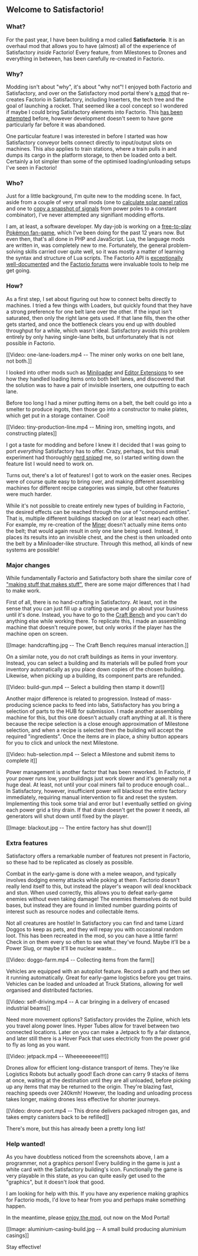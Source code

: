 ## Welcome to Satisfactorio!

### What?

For the past year, I have been building a mod called **Satisfactorio**. It is an overhaul mod that allows you to have (almost) all of the experience of Satisfactory *inside* Factorio! Every feature, from Milestones to Drones and everything in between, has been carefully re-created in Factorio.

### Why?

Modding isn't about "why", it's about "why not"! I enjoyed both Factorio and Satisfactory, and over on the Satisfactory mod portal there's [a mod](https://ficsit.app/mod/5tEqdNJV8zHcxp) that re-creates Factorio in Satisfactory, including Inserters, the tech tree and the goal of launching a rocket. That seemed like a cool concept so I wondered if maybe I could bring Satisfactory elements into Factorio. This [has been attempted](https://mods.factorio.com/mod/Satisfactory) before, however development doesn't seem to have gone particularly far before it was abandoned.

One particular feature I was interested in before I started was how Satisfactory conveyor belts connect directly to input/output slots on machines. This also applies to train stations, where a train pulls in and dumps its cargo in the platform storage, to then be loaded onto a belt. Certainly a lot simpler than some of the optimised loading/unloading setups I've seen in Factorio!

### Who?

Just for a little background, I'm quite new to the modding scene. In fact, aside from a couple of very small mods (one to [calculate solar panel ratios](https://mods.factorio.com/mod/SolarRatio) and one to [copy a snapshot of signals](https://mods.factorio.com/mod/PasteSignals) from power poles to a constant combinator), I've never attempted any signifiant modding efforts.

I am, at least, a software developer. My day-job is working on a [free-to-play Pokémon fan-game](https://pokefarm.com/), which I've been doing for the past 12 years now. But even then, that's all done in PHP and JavaScript. Lua, the language mods are written in, was completely new to me. Fortunately, the general problem-solving skills carried over quite well, so it was mostly a matter of learning the syntax and structure of Lua scripts. The Factorio API is [exceptionally well-documented](https://lua-api.factorio.com/latest/index.html) and the [Factorio forums](https://forums.factorio.com/viewforum.php?f=82) were invaluable tools to help me get going.

### How?

As a first step, I set about figuring out how to connect belts directly to machines. I tried a few things with Loaders, but quickly found that they have a strong preference for one belt lane over the other. If the input isn't saturated, then only the right lane gets used. If that lane fills, then the other gets started, and once the bottleneck clears you end up with doubled throughput for a while, which wasn't ideal. Satisfactory avoids this problem entirely by only having single-lane belts, but unfortunately that is not possible in Factorio.

[[Video: one-lane-loaders.mp4 -- The miner only works on one belt lane, not both.]]

I looked into other mods such as [Miniloader](https://mods.factorio.com/mod/miniloader) and [Editor Extensions](https://mods.factorio.com/mod/EditorExtensions) to see how they handled loading items onto both belt lanes, and discovered that the solution was to have a pair of invisible inserters, one outputting to each lane.

Before too long I had a miner putting items on a belt, the belt could go into a smelter to produce ingots, then those go into a constructor to make plates, which get put in a storage container. Cool!

[[Video: tiny-production-line.mp4 -- Mining iron, smelting ingots, and constructing plates]]

I got a taste for modding and before I knew it I decided that I was going to port *everything* Satisfactory has to offer. Crazy, perhaps, but this small experiment had thoroughly [nerd sniped](https://xkcd.com/356/) me, so I started writing down the feature list I would need to work on.

Turns out, there's a lot of features! I got to work on the easier ones. Recipes were of course quite easy to bring over, and making different assembling machines for different recipe categories was simple, but other features were much harder.

While it's not possible to create entirely new types of building in Factorio, the desired effects can be reached through the use of "compound entities". That is, multiple different buildings stacked on (or at least near) each other. For example, my re-creation of the [Miner](https://satisfactory.fandom.com/wiki/Miner) doesn't actually mine items onto the belt; that would again result in only one lane being used. Instead, it places its results into an invisible chest, and the chest is then unloaded onto the belt by a Miniloader-like structure. Through this method, all kinds of new systems are possible!

### Major changes

While fundamentally Factorio and Satisfactory both share the similar core of ["making stuff that makes stuff"](https://alt-f4.blog/ALTF4-42/#part-2-automation-in-other-games), there are some major differences that I had to make work.

First of all, there is no hand-crafting in Satisfactory. At least, not in the sense that you can just fill up a crafting queue and go about your business until it's done. Instead, you have to go to the [Craft Bench](https://satisfactory.fandom.com/wiki/Craft_Bench) and you can't do anything else while working there. To replicate this, I made an assembling machine that doesn't require power, but only works if the player has the machine open on screen.

[[Image: handcrafting.jpg -- The Craft Bench requires manual interaction.]]

On a similar note, you do not craft buildings as items in your inventory. Instead, you can select a building and its materials will be pulled from your inventory automatically as you place down copies of the chosen building. Likewise, when picking up a building, its component parts are refunded.

[[Video: build-gun.mp4 -- Select a building then stamp it down!]]

Another major difference is related to progression. Instead of mass-producing science packs to feed into labs, Satisfactory has you bring a selection of parts to the HUB for submission. I made another assembling machine for this, but this one doesn't actually craft anything at all. It is there because the recipe selection is a close enough approximation of Milestone selection, and when a recipe is selected then the building will accept the required "ingredients". Once the items are in place, a shiny button appears for you to click and unlock the next Milestone.

[[Video: hub-selection.mp4 -- Select a Milestone and submit items to complete it]]

Power management is another factor that has been reworked. In Factorio, if your power runs low, your buildings just work slower and it's generally not a huge deal. At least, not until your coal miners fail to produce enough coal... In Satisfactory, however, insufficient power will blackout the entire factory immediately, requiring manual intervention to fix and reset the system. Implementing this took some trial and error but I eventually settled on giving each power grid a tiny drain. If that drain doesn't get the power it needs, all generators will shut down until fixed by the player.

[[Image: blackout.jpg -- The entire factory has shut down!]]

### Extra features

Satisfactory offers a remarkable number of features not present in Factorio, so these had to be replicated as closely as possible.

Combat in the early-game is done with a melee weapon, and typically involves dodging enemy attacks while poking at them. Factorio doesn't really lend itself to this, but instead the player's weapon will deal knockback and stun. When used correctly, this allows you to defeat early-game enemies without even taking damage! The enemies themselves do not build bases, but instead they are found in limited number guarding points of interest such as resource nodes and collectable items.

Not all creatures are hostile! In Satisfactory you can find and tame Lizard Doggos to keep as pets, and they will repay you with occasional random loot. This has been recreated in the mod, so you can have a little farm! Check in on them every so often to see what they've found. Maybe it'll be a Power Slug, or maybe it'll be nuclear waste...

[[Video: doggo-farm.mp4 -- Collecting items from the farm]]

Vehicles are equipped with an autopilot feature. Record a path and then set it running automatically. Great for early-game logistics before you get trains. Vehicles can be loaded and unloaded at Truck Stations, allowing for well organised and distributed factories.

[[Video: self-driving.mp4 -- A car bringing in a delivery of encased industrial beams]]

Need more movement options? Satisfactory provides the Zipline, which lets you travel along power lines. Hyper Tubes allow for travel between two connected locations. Later on you can make a Jetpack to fly a fair distance, and later still there is a Hover Pack that uses electricity from the power grid to fly as long as you want.

[[Video: jetpack.mp4 -- Wheeeeeeeee!!!]]

Drones allow for efficient long-distance transport of items. They're like Logistics Robots but actually good! Each drone can carry 9 stacks of items at once, waiting at the destination until they are all unloaded, before picking up any items that may be returned to the origin. They're blazing fast, reaching speeds over 240kmh! However, the loading and unloading process takes longer, making drones less effective for shorter journeys.

[[Video: drone-port.mp4 -- This drone delivers packaged nitrogen gas, and takes empty canisters back to be refilled]]

There's more, but this has already been a pretty long list!

### Help wanted!

As you have doubtless noticed from the screenshots above, I am a programmer, not a graphics person! Every building in the game is just a white card with the Satisfactory building's icon. Functionally the game is very playable in this state, as you can quite easily get used to the "graphics", but it doesn't *look* that good.

I am looking for help with this. If you have any experience making graphics for Factorio mods, I'd love to hear from you and perhaps make something happen.

In the meantime, please [enjoy the mod](https://mods.factorio.com/mod/Satisfactorio), out now on the Mod Portal!

[[Image: aluminium-casing-build.jpg -- A small build producing aluminium casings]]

Stay effective!

